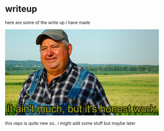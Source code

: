 # writeup
here are some of the write up i have made 

![it aint much but its honest work](./itAintMuch.jpg)

this repo is quite new so.. i might add some stuff but maybe later
